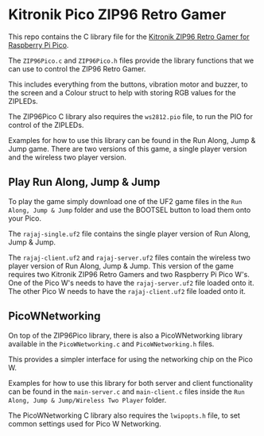 # Kitronik Pico ZIP96 Retro Gamer
 
This repo contains the C library file for the [Kitronik ZIP96 Retro Gamer for Raspberry Pi Pico](https://kitronik.co.uk/5347).

The `ZIP96Pico.c` and `ZIP96Pico.h` files provide the library functions that we can use to control the ZIP96 Retro Gamer.

This includes everything from the buttons, vibration motor and buzzer, to the screen and a Colour struct to help with storing RGB values for the ZIPLEDs.

The ZIP96Pico C library also requires the `ws2812.pio` file, to run the PIO for control of the ZIPLEDs.

Examples for how to use this library can be found in the Run Along, Jump & Jump game. There are two versions of this game, a single player version and the wireless two player version.

## Play Run Along, Jump & Jump
To play the game simply download one of the UF2 game files in the `Run Along, Jump & Jump` folder and use the BOOTSEL button to load them onto your Pico.

The `rajaj-single.uf2` file contains the single player version of Run Along, Jump & Jump.

The `rajaj-client.uf2` and `rajaj-server.uf2` files contain the wireless two player version of Run Along, Jump & Jump. This version of the game requires two Kitronik ZIP96 Retro Gamers and two Raspberry Pi Pico W's. One of the Pico W's needs to have the `rajaj-server.uf2` file loaded onto it. The other Pico W needs to have the `rajaj-client.uf2` file loaded onto it.

## PicoWNetworking
On top of the ZIP96Pico library, there is also a PicoWNetworking library available in the `PicoWNetworking.c` and `PicoWNetworking.h` files.

This provides a simpler interface for using the networking chip on the Pico W.

Examples for how to use this library for both server and client functionality can be found in the `main-server.c` and `main-client.c` files inside the `Run Along, Jump & Jump/Wireless Two Player` folder.

The PicoWNetworking C library also requires the `lwipopts.h` file, to set common settings used for Pico W Networking.
